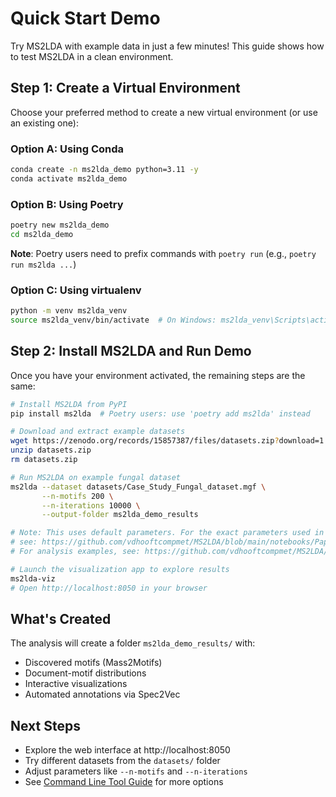 # Quick Start Demo

Try MS2LDA with example data in just a few minutes! This guide shows how to test MS2LDA in a clean environment.

## Step 1: Create a Virtual Environment

Choose your preferred method to create a new virtual environment (or use an existing one):

### Option A: Using Conda
```bash
conda create -n ms2lda_demo python=3.11 -y
conda activate ms2lda_demo
```

### Option B: Using Poetry
```bash
poetry new ms2lda_demo
cd ms2lda_demo
```
**Note**: Poetry users need to prefix commands with `poetry run` (e.g., `poetry run ms2lda ...`)

### Option C: Using virtualenv
```bash
python -m venv ms2lda_venv
source ms2lda_venv/bin/activate  # On Windows: ms2lda_venv\Scripts\activate
```

## Step 2: Install MS2LDA and Run Demo

Once you have your environment activated, the remaining steps are the same:

```bash
# Install MS2LDA from PyPI
pip install ms2lda  # Poetry users: use 'poetry add ms2lda' instead

# Download and extract example datasets
wget https://zenodo.org/records/15857387/files/datasets.zip?download=1 -O datasets.zip
unzip datasets.zip
rm datasets.zip

# Run MS2LDA on example fungal dataset
ms2lda --dataset datasets/Case_Study_Fungal_dataset.mgf \
       --n-motifs 200 \
       --n-iterations 10000 \
       --output-folder ms2lda_demo_results

# Note: This uses default parameters. For the exact parameters used in our paper,
# see: https://github.com/vdhooftcompmet/MS2LDA/blob/main/notebooks/Paper_results/CaseStudy_Mushrooms_run.ipynb
# For analysis examples, see: https://github.com/vdhooftcompmet/MS2LDA/blob/main/notebooks/Paper_results/CaseStudy_Mushrooms_analysis.ipynb

# Launch the visualization app to explore results
ms2lda-viz
# Open http://localhost:8050 in your browser
```

## What's Created

The analysis will create a folder `ms2lda_demo_results/` with:
- Discovered motifs (Mass2Motifs)
- Document-motif distributions
- Interactive visualizations
- Automated annotations via Spec2Vec

## Next Steps

- Explore the web interface at http://localhost:8050
- Try different datasets from the `datasets/` folder
- Adjust parameters like `--n-motifs` and `--n-iterations`
- See [Command Line Tool Guide](README_CLI.md) for more options